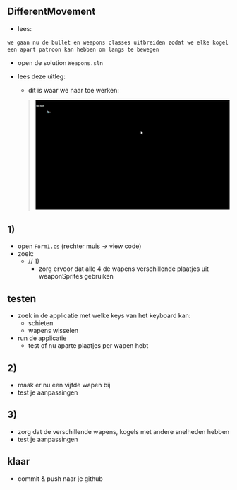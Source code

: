 

## DifferentMovement

- lees:
```
we gaan nu de bullet en weapons classes uitbreiden zodat we elke kogel een apart patroon kan hebben om langs te bewegen

```

- open de solution `Weapons.sln`

- lees deze uitleg:
    - dit is waar we naar toe werken:
    > ![](img/direction.gif)

## 1)
- open `Form1.cs` (rechter muis -> view code)
- zoek:
    - // 1)
        - zorg ervoor dat alle 4 de wapens verschillende plaatjes uit weaponSprites gebruiken

## testen

- zoek in de applicatie met welke keys van het keyboard kan:
    - schieten
    - wapens wisselen
- run de applicatie
    - test of nu aparte plaatjes per wapen hebt

## 2)

- maak er nu een vijfde wapen bij
- test je aanpassingen


## 3)
- zorg dat de verschillende wapens, kogels met andere snelheden hebben
- test je aanpassingen


## klaar

- commit & push naar je github        